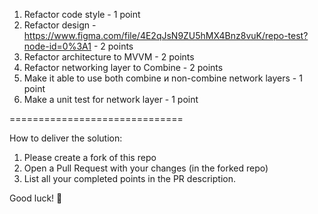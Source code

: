 1. Refactor code style - 1 point
2. Refactor design - https://www.figma.com/file/4E2qJsN9ZU5hMX4Bnz8vuK/repo-test?node-id=0%3A1 - 2 points
3. Refactor architecture to MVVM - 2 points
4. Refactor networking layer to Combine - 2 points
5. Make it able to use both combine и non-combine network layers - 1 point
6. Make a unit test for network layer - 1 point

==============================

How to deliver the solution:

1. Please create a fork of this repo
2. Open a Pull Request with your changes (in the forked repo)
3. List all your completed points in the PR description. 


Good luck! 🚀
